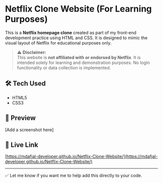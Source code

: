 # Netflix Clone Website (For Learning Purposes)

This is a **Netflix homepage clone** created as part of my front-end development practice using HTML and CSS. It is designed to mimic the visual layout of Netflix for educational purposes only.

> ⚠️ **Disclaimer:**  
> This website is **not affiliated with or endorsed by Netflix**. It is intended solely for learning and demonstration purposes. No login functionality or data collection is implemented.

## 🛠️ Tech Used
- HTML5
- CSS3

## 📸 Preview
[Add a screenshot here]

## 🚀 Live Link
[https://mdafjal-developer.github.io/Netflix-Clone-Website/](https://mdafjal-developer.github.io/Netflix-Clone-Website/)

---

✅ Let me know if you want me to help add this directly to your code.
